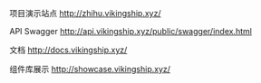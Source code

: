 项目演示站点 http://zhihu.vikingship.xyz/

API Swagger http://api.vikingship.xyz/public/swagger/index.html

文档 http://docs.vikingship.xyz/

组件库展示 http://showcase.vikingship.xyz/

